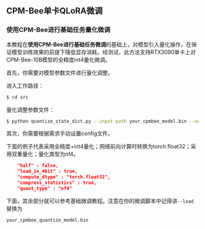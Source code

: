 ## CPM-Bee单卡QLoRA微调

### 使用CPM-Bee进行基础任务量化微调

本教程在**使用CPM-Bee进行基础任务微调**的基础上，对模型引入量化操作，在保证模型训练效果的前提下降低显存消耗。经测试，此方法支持RTX3090单卡上对CPM-Bee-10B模型的全精度int4量化微调。

首先，你需要对模型参数文件进行量化调整。

进入工作路径：

```bash
$ cd src
```

量化调整参数文件：

```bash
$ python quantize_state_dict.py --input-path your_cpmbee_model.bin --output-path your_cpmbee_quantize_model.bin
```

其次，你需要根据需求手动设置config文件。

下面的例子代表采用全精度+int4量化；网络前向计算时转换为torch.float32；采用双重量化；量化类型为nf4。

```json
    "half" : false, 
    "load_in_4bit" : true,
    "compute_dtype" : "torch.float32",
    "compress_statistics" : true,
    "quant_type" : "nf4"
```

下面，其余部分就可以参考基础微调教程。注意在你的微调脚本中记得讲`--load`替换为

`your_cpmbee_quantize_model.bin`

